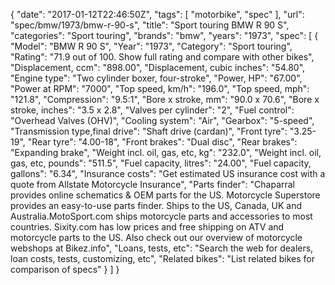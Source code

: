 {
    "date": "2017-01-12T22:46:50Z",
    "tags": [
        "motorbike",
        "spec"
    ],
    "url": "spec\/bmw\/1973\/bmw-r-90-s",
    "title": "Sport touring BMW R 90 S",
    "categories": "Sport touring",
    "brands": "bmw",
    "years": "1973",
    "spec": [
        {
            "Model": "BMW R 90 S",
            "Year": "1973",
            "Category": "Sport touring",
            "Rating": "71.9 out of 100. Show full rating and compare with other bikes",
            "Displacement, ccm": "898.00",
            "Displacement, cubic inches": "54.80",
            "Engine type": "Two cylinder boxer, four-stroke",
            "Power, HP": "67.00",
            "Power at RPM": "7000",
            "Top speed, km\/h": "196.0",
            "Top speed, mph": "121.8",
            "Compression": "9.5:1",
            "Bore x stroke, mm": "90.0 x 70.6",
            "Bore x stroke, inches": "3.5 x 2.8",
            "Valves per cylinder": "2",
            "Fuel control": "Overhead Valves (OHV)",
            "Cooling system": "Air",
            "Gearbox": "5-speed",
            "Transmission type,final drive": "Shaft drive (cardan)",
            "Front tyre": "3.25-19",
            "Rear tyre": "4.00-18",
            "Front brakes": "Dual disc",
            "Rear brakes": "Expanding brake",
            "Weight incl. oil, gas, etc, kg": "232.0",
            "Weight incl. oil, gas, etc, pounds": "511.5",
            "Fuel capacity, litres": "24.00",
            "Fuel capacity, gallons": "6.34",
            "Insurance costs": "Get estimated US insurance cost with a quote from Allstate Motorcycle Insurance",
            "Parts finder": "Chaparral provides online schematics & OEM parts for the US.   Motorcycle Superstore provides an easy-to-use parts finder. Ships to the US, Canada, UK and Australia.MotoSport.com ships motorcycle parts and accessories to most countries.    Sixity.com has low prices and free shipping on ATV and motorcycle parts to the US. Also check out our overview of motorcycle webshops at Bikez.info",
            "Loans, tests, etc": "Search the web for dealers, loan costs, tests, customizing, etc",
            "Related bikes": "List related bikes for comparison of specs"
        }
    ]
}